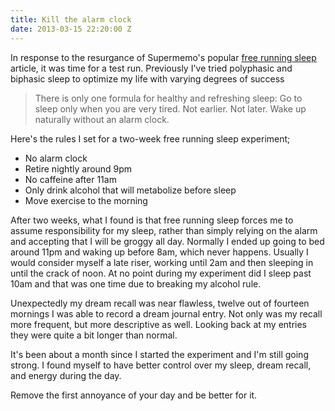 ```yaml
---
title: Kill the alarm clock
date: 2013-03-15 22:20:00 Z
---
```


In response to the resurgance of Supermemo's popular [free running sleep](http://www.supermemo.com/articles/sleep.htm#Free_running_sleep) article, it was time for a test run. Previously I've tried polyphasic and biphasic sleep to optimize my life with varying degrees of success

> There is only one formula for healthy and refreshing sleep: Go to sleep only when you are very tired. Not earlier. Not later. Wake up naturally without an alarm clock.

Here's the rules I set for a two-week free running sleep experiment;

* No alarm clock
* Retire nightly around 9pm
* No caffeine after 11am
* Only drink alcohol that will metabolize before sleep
* Move exercise to the morning

After two weeks, what I found is that free running sleep forces me to assume responsibility for my sleep, rather than simply relying on the alarm and accepting that I will be groggy all day. Normally I ended up going to bed around 11pm and waking up before 8am, which never happens. Usually I would consider myself a late riser, working until 2am and then sleeping in until the crack of noon. At no point during my experiment did I sleep past 10am and that was one time due to breaking my alcohol rule.

Unexpectedly my dream recall was near flawless, twelve out of fourteen mornings I was able to record a dream journal entry. Not only was my recall more frequent, but more descriptive as well. Looking back at my entries they were quite a bit longer than normal.

It's been about a month since I started the experiment and I'm still going strong. I found myself to have better control over my sleep, dream recall, and energy during the day.

Remove the first annoyance of your day and be better for it.
